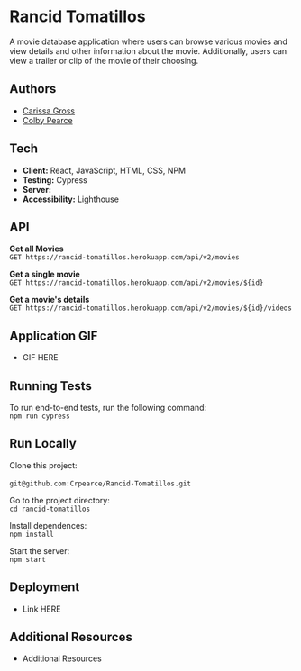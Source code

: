 # Rancid Tomatillos

A movie database application where users can browse various movies and view details and other information about the movie.  Additionally, users can view a trailer or clip of the movie of their choosing.

## Authors
- [Carissa Gross](https://github.com/carissagross)
- [Colby Pearce](https://github.com/Crpearce)

## Tech
- **Client:** React, JavaScript, HTML, CSS, NPM
- **Testing:** Cypress
- **Server:**
- **Accessibility:** Lighthouse

## API
**Get all Movies**<br>
`GET https://rancid-tomatillos.herokuapp.com/api/v2/movies`

**Get a single movie**<br>
`GET https://rancid-tomatillos.herokuapp.com/api/v2/movies/${id}`

**Get a movie's details**<br>
`GET https://rancid-tomatillos.herokuapp.com/api/v2/movies/${id}/videos`

## Application GIF
- GIF HERE

## Running Tests
To run end-to-end tests, run the following command:<br>
`npm run cypress`

## Run Locally
Clone this project:<br><br>
`git@github.com:Crpearce/Rancid-Tomatillos.git`

Go to the project directory:<br>
`cd rancid-tomatillos`

Install dependences:<br>
`npm install`

Start the server:<br>
`npm start`

## Deployment
- Link HERE

## Additional Resources
- Additional Resources









